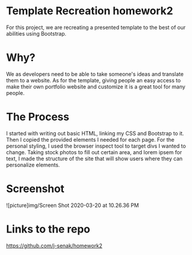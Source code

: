# Template Recreation homework2
For this project, we are recreating a presented template to the best of our abilities using Bootstrap.  

# Why?
We as developers need to be able to take someone's ideas and translate them to a website. As for the template, giving people an easy access to make their own portfolio website and customize it is a great tool for many people.

# The Process
I started with writing out basic HTML, linking my CSS and Bootstrap to it. Then I copied the provided elements I needed for each page. For the personal styling, I used the browser inspect tool to target divs I wanted to change. Taking stock photos to fill out certain area, and lorem ipsem for text, I made the structure of the site that will show users where they can personalize elements. 

# Screenshot
![picture]img/Screen Shot 2020-03-20 at 10.26.36 PM

# Links to the repo
https://github.com/j-senak/homework2
